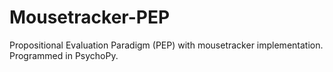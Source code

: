 # Mousetracker-PEP
Propositional Evaluation Paradigm (PEP) with mousetracker implementation. Programmed in PsychoPy.
